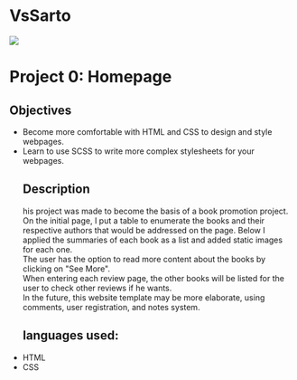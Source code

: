 # VsSarto
![](statics/index.png)
<h1>Project 0: Homepage</h1>


<h2>Objectives</h2>

<ul>
<li>Become more comfortable with HTML and CSS to design and style webpages.
</li>
<li>
Learn to use SCSS to write more complex stylesheets for your webpages.
</li>

<h2> Description </h2>

<p>
his project was made to become the basis of a book promotion project.
On the initial page, I put a table to enumerate the books and their respective authors that would be addressed on the page. Below I applied the summaries of each book as a list and added static images for each one.<br>
The user has the option to read more content about the books by clicking on "See More".<br>
When entering each review page, the other books will be listed for the user to check other reviews if he wants.<br>
In the future, this website template may be more elaborate, using comments, user registration, and notes system.<br>

<h2>languages used:</h2>
<li>
HTML
</li>
<li>
CSS
</li>

